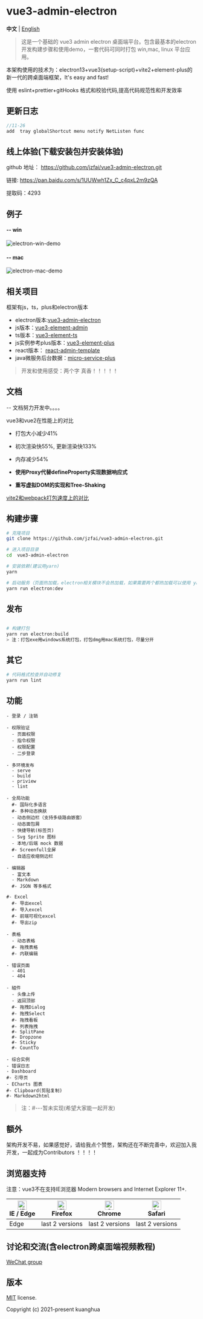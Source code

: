 # vue3-admin-electron

**中文** | [English](./README.md)

> 这是一个基础的 vue3 admin electron 桌面端平台。包含最基本的electron开发构建步骤和使用demo，一套代码可同时打包 win,mac, linux 平台应用。

本架构使用的技术为：electron13+vue3(setup-script)+vite2+element-plus的新一代的跨桌面端框架，It's easy and fast!

使用 eslint+prettier+gitHooks 格式和校验代码,提高代码规范性和开发效率

## 更新日志
```javascript
//11-26
add  tray globalShortcut menu notify NetListen func
```
## 线上体验(下载安装包并安装体验)
github 地址：  https://github.com/jzfai/vue3-admin-electron.git

链接: https://pan.baidu.com/s/1UUWwh1Zx_C_c4pxL2m9zQA

提取码：4293

## 例子

#### -- win
![electron-win-demo](http://8.135.1.141/file/images/electron-win-demo.png)

#### -- mac
![electron-mac-demo](http://8.135.1.141/file/images/electron-mac-demo.png)
## 相关项目

框架有js，ts，plus和electron版本
- electron版本:[vue3-admin-electron](https://github.com/jzfai/vue3-admin-electron.git)
- js版本：[vue3-element-admin](https://github.com/jzfai/vue3-admin-template.git)
- ts版本：[vue3-element-ts](https://github.com/jzfai/vue3-admin-ts.git)
- js实例参考plus版本：[vue3-element-plus](https://github.com/jzfai/vue3-admin-plus.git)
- react版本： [react-admin-template](https://github.com/jzfai/react-admin-template.git)
- java微服务后台数据：[micro-service-plus](https://github.com/jzfai/micro-service-plus)

> 开发和使用感受：两个字 真香！！！！！

## 文档
-- 文档努力开发中。。。。

vue3和vue2在性能上的对比

- 打包大小减少41%

- 初次渲染快55%, 更新渲染快133%

- 内存减少54%

- **使用Proxy代替defineProperty实现数据响应式**

- **重写虚拟DOM的实现和Tree-Shaking**

[vite2和webpack打包速度上的对比](https://github.com/jzfai/vue3-admin-electron/issues/2)

## 构建步骤

```bash
# 克隆项目
git clone https://github.com/jzfai/vue3-admin-electron.git

# 进入项目目录
cd  vue3-admin-electron

# 安装依赖(建议用yarn)
yarn

# 启动服务（页面热加载，electron相关模块不会热加载，如果需要两个都热加载可以使用 yarn run electron:nodemon，以nodemon方式启动）
yarn run electron:dev
```

## 发布

```bash

# 构建打包
yarn run electron:build
> 注：打包exe用windows系统打包，打包dmg用mac系统打包，尽量分开
```

## 其它

```bash
# 代码格式检查并自动修复
yarn run lint
```

## 功能

```
- 登录 / 注销

- 权限验证
  - 页面权限
  - 指令权限
  - 权限配置
  - 二步登录

- 多环境发布
  - serve
  - build
  - priview
  - lint

- 全局功能
  #- 国际化多语言
  #- 多种动态换肤
  - 动态侧边栏（支持多级路由嵌套）
  - 动态面包屑
  - 快捷导航(标签页)
  - Svg Sprite 图标
  - 本地/后端 mock 数据
  #- Screenfull全屏
  - 自适应收缩侧边栏

- 编辑器
  - 富文本
  - Markdown
  #- JSON 等多格式

#- Excel
  #- 导出excel
  #- 导入excel
  #- 前端可视化excel
  #- 导出zip

- 表格
  - 动态表格
  #- 拖拽表格
  #- 内联编辑

- 错误页面
  - 401
  - 404

- 組件
  - 头像上传
  - 返回顶部
  #- 拖拽Dialog
  #- 拖拽Select
  #- 拖拽看板
  #- 列表拖拽
  #- SplitPane
  #- Dropzone
  #- Sticky
  #- CountTo

- 综合实例
- 错误日志
- Dashboard
#- 引导页
- ECharts 图表
#- Clipboard(剪贴复制)
#- Markdown2html
```

>注：#---暂未实现(希望大家能一起开发)

## 额外

架构开发不易，如果感觉好，请给我点个赞憋，架构还在不断完善中，欢迎加入我开发，一起成为Contributors ！！！！

## 浏览器支持

注意：vue3不在支持IE浏览器
Modern browsers and Internet Explorer 11+.

| [<img src="https://raw.githubusercontent.com/alrra/browser-logos/master/src/edge/edge_48x48.png" alt="IE / Edge" width="24px" height="24px" />](http://godban.github.io/browsers-support-badges/)</br>IE / Edge | [<img src="https://raw.githubusercontent.com/alrra/browser-logos/master/src/firefox/firefox_48x48.png" alt="Firefox" width="24px" height="24px" />](http://godban.github.io/browsers-support-badges/)</br>Firefox | [<img src="https://raw.githubusercontent.com/alrra/browser-logos/master/src/chrome/chrome_48x48.png" alt="Chrome" width="24px" height="24px" />](http://godban.github.io/browsers-support-badges/)</br>Chrome | [<img src="https://raw.githubusercontent.com/alrra/browser-logos/master/src/safari/safari_48x48.png" alt="Safari" width="24px" height="24px" />](http://godban.github.io/browsers-support-badges/)</br>Safari |
| --------- | --------- | --------- | --------- |
|Edge| last 2 versions| last 2 versions| last 2 versions

## 讨论和交流(含electron跨桌面端视频教程)
[WeChat group](http://8.135.1.141/file/images/wx-groud.png)

## 版本

[MIT](https://github.com/jzfai/vue3-admin-electron/blob/master/LICENSE) license.

Copyright (c) 2021-present  kuanghua



